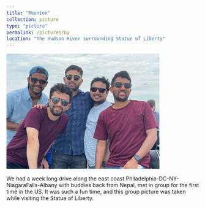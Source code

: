 ```yaml
---
title: "Reunion"
collection: picture
type: "picture"
permalink: /pictures/ny
location: "The Hudson River surrounding Statue of Liberty"
---
```


<img src='/images/pictures/ny.jpg' width='400' height='300'>

We had a week long drive along the east coast Philadelphia-DC-NY-NiagaraFalls-Albany with buddies back from Nepal, met in group for the first time in the US. It was such a fun time, and this group picture was taken while visiting the Statue of Liberty. 
